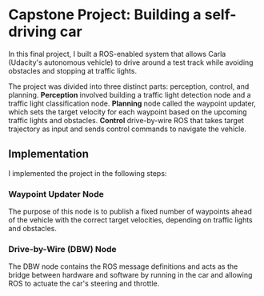 # Capstone Project: Building a self-driving car
In this final project, I built a ROS-enabled system that allows Carla (Udacity's autonomous vehicle) to drive around a test track while avoiding obstacles and stopping at traffic lights. 

The project was divided into three distinct parts: perception, control, and planning. **Perception** involved building a traffic light detection node and a traffic light classification node. **Planning** node called the waypoint updater, which sets the target velocity for each waypoint based on the upcoming traffic lights and obstacles. **Control** drive-by-wire ROS that takes target trajectory as input and sends control commands to navigate the vehicle.

## Implementation
I implemented the project in the following steps:
### Waypoint Updater Node
The purpose of this node is to publish a fixed number of waypoints ahead of the vehicle with the correct target velocities, depending on traffic lights and obstacles. 

### Drive-by-Wire (DBW) Node
The DBW node contains the ROS message definitions and acts as the bridge between hardware and software by running in the car and allowing ROS to actuate the car's steering and throttle.
